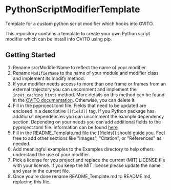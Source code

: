 # PythonScriptModifierTemplate
Template for a custom python script modifier which hooks into OVITO.

This repository contains a template to create your own Python script modifier which can be install into OVITO using pip. 

## Getting Started

1. Rename src/ModifierName to reflect the name of your modifier.
2. Rename `ModifierName` to the name of your module and modifier class and implement its modify method.
3. If your modifier needs access to more than one frame or frames from an external trajectory you can uncomment and implement the `input_caching_hints` method. More details on this method can be found in the [OVITO documentation](https://www.ovito.org/docs/current/python/introduction/custom_modifiers.html#writing-custom-modifiers-advanced-interface). Otherwise, you can delete it.
4. Fill in the pyproject.toml file. Fields that need to be updated are enclosed in a descriptive `[[field]]` tag. If you Python package has additional dependencies you can uncomment the example dependency section. Depending on your needs you can add additional fields to the pyproject.toml file. Information can be found [here](https://setuptools.pypa.io/en/latest/userguide/index.html)
5. Fill in the README_Template.md file the [[fields]] should guide you. Feel free to add other sections like "Images", "Citation", or "References" as needed.
6. Add meaningful examples to the Examples directory to help others understand the use of your modifier.
7. Pick a license for you project and replace the current (MIT) LICENSE file with your license. If you keep the MIT license please update the name and year in the current file.
8. Once you're done rename README_Template.md to README.md, replacing this file.
